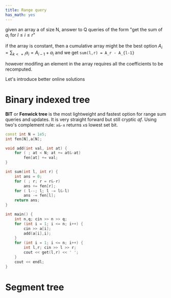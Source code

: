 ```yaml
---
title: Range query
has_math: yes
---
```


given an array a of size N, answer to Q queries of the form
"get the sum of $a_i$ for $l \leq i \leq r$"

if the array is constant, then a cumulative array might be the best option
$A_i = \sum_{k<=i} a_i = A_{i-1} + a_i$ and we get `sum(l,r) = A_r - A_{l-1}`

however modifing an element in the array requires all the coefficients to be recomputed.

Let's introduce better online solutions 

# Binary indexed tree
**BIT** or **Fenwick tree** is the most lightweight and fastest option
for range sum queries and updates. It is very straight forward but still
cryptic _af_. Using two's complement rule: `x&-x` returns `x`s lowest set bit.

```cpp
const int N = 1e5;
int fen[N],a[N];

void add(int val, int at) {
    for ( ; at < N; at += at&-at)
        fen[at] += val;
}

int sum(int l, int r) {
    int ans = 0;
    for ( ; r; r = r&-r)
        ans += fen[r];
    for ( l--; l; l -= l&-l)
        ans -= fen[l];
    return ans;
}

int main() {
    int n,q; cin >> n >> q;
    for (int i = 1; i <= n; i++) {
        cin >> a[i];
        add(a[i],i);
    }
    for (int i = 1; i <= n; i++) {
        int l,r; cin >> l >> r;
        cout << get(l,r) << ' ';
    }
    cout << endl;
}
```

# Segment tree


